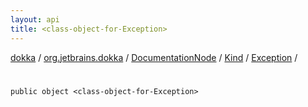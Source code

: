 ```yaml
---
layout: api
title: <class-object-for-Exception>
---
```

[dokka](../../../../index.html) / [org.jetbrains.dokka](../../../index.html) / [DocumentationNode](../../index.html) / [Kind](../index.html) / [Exception](index.html) / [<class-object-for-Exception>](_class-object-for-Exception_.html)


# <class-object-for-Exception>


```
public object <class-object-for-Exception>
```
